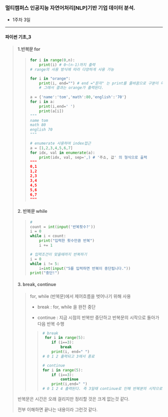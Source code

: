 ### 멀티캠퍼스 인공지능 자연어처리[NLP]기반 기업 데이터 분석.
- 1주차 3일
---
#### 파이썬 기초_3
> #### 1.반복문 for
>> ```Python
>> for i in range(0,n): 
>>     print(i) # 0~(n-1)까지 출력
>> # range의 사용 방식에 따라 다양하게 사용 가능
>> 
>> for i in "orange":
>>     print(i, end="") # end ="문자" 는 print를 줄바꿈으로 구분이 아닌 해당 문자로 구분
>>     # 그래서 결과는 orange가 출력된다.
>>     
>> a = {'name':'tom','math':80,'english':'70'}
>> for i in a:
>>     print(i,end=' ')
>>     print(a[i])
>> """
>> name tom
>> math 80
>> english 70
>> """
>> 
>> # enumerate 사용하여 index접근
>> a = [1,2,3,4,5,6,7]
>> for idx, val in enumerate(a):
>>     print(idx, val, sep=',) # '주소, 값' 의 형식으로 출력
>>"""
>> 0,1
>> 1,2
>> 2,3
>> 3,4
>> 4,5
>> 5,6
>> 6,7
>> """
> #### 2. 반복문 while
>> ```Python
>> # 
>> count = int(input('반복횟수?'))
>> i = 0
>> while i < count:
>>     print("입력한 횟수만큼 반복")
>>     i += 1
>> 
>> # 입력조건이 맞을때까지 반복하기
>> i = 0
>> while i != 5:
>>     i=int(input("5를 입력하면 반복이 중단됩니다."))
>> print("중단!")
>> ```
> #### 3. break, continue
>> for, while (반복문)에서 제어흐름을 벗어나기 위해 사용
>> - break : for, while 을 완전 중단
>> 
>> - continue : 지금 시점의 반복만 중단하고 반복문의 시작으로 돌아가 다음 반복 수행
>> 
>>> ```Python
>>> # break
>>>  for i in range(5):
>>>     if (i==3):
>>>         break
>>>     print(i, end=" ")
>>> # 0 1 2 출력되고 3에서 종료
>>> 
>>> # continue
>>> for i in range(5):
>>>     if (i==3):
>>>         continue
>>>     print(i,end=" ")
>>> # 0 1 2 4 출력된다. 즉 3일때 continue로 인해 반복분의 시작으로 돌아가 다음 순번의 반복 수행
>>>``` 
>>
> 반복문은 시간은 오래 걸리지만 정리할 것은 크게 없는것 같다.
> 
> 전부 이해하면 끝나는 내용이라 그런것 같다.
